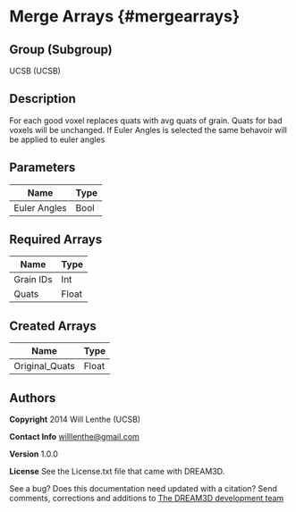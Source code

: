 Merge Arrays {#mergearrays}
=====

## Group (Subgroup) ##
UCSB (UCSB)


## Description ##
For each good voxel replaces quats with avg quats of grain. Quats for bad voxels will be unchanged. If Euler Angles is selected the same behavoir will be applied to euler angles

## Parameters ##
| Name| Type |
|------|------|
| Euler Angles| Bool |    

## Required Arrays ##

| Name| Type |
|------|------|
| Grain IDs | Int |         
| Quats | Float |


## Created Arrays ##
      

| Name| Type |
|------|------|
| Original_Quats | Float | 


## Authors ##

**Copyright** 2014 Will Lenthe (UCSB)

**Contact Info** willlenthe@gmail.com

**Version** 1.0.0

**License**  See the License.txt file that came with DREAM3D.



See a bug? Does this documentation need updated with a citation? Send comments, corrections and additions to [The DREAM3D development team](mailto:dream3d@bluequartz.net?subject=Documentation%20Correction)
